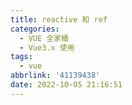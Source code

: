 ```yaml
---
title: reactive 和 ref
categories:
  - VUE 全家桶
  - Vue3.x 使用
tags:
  - vue
abbrlink: '41139438'
date: 2022-10-05 21:16:51
---
```

